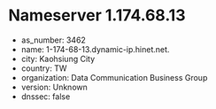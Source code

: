 # Nameserver 1.174.68.13

* as_number: 3462
* name: 1-174-68-13.dynamic-ip.hinet.net.
* city: Kaohsiung City
* country: TW
* organization: Data Communication Business Group
* version: Unknown
* dnssec: false
